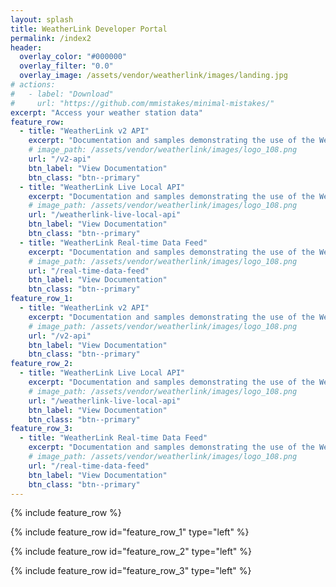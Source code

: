 ```yaml
---
layout: splash
title: WeatherLink Developer Portal
permalink: /index2
header:
  overlay_color: "#000000"
  overlay_filter: "0.0"
  overlay_image: /assets/vendor/weatherlink/images/landing.jpg
# actions:
#   - label: "Download"
#     url: "https://github.com/mmistakes/minimal-mistakes/"
excerpt: "Access your weather station data"
feature_row:
  - title: "WeatherLink v2 API"
    excerpt: "Documentation and samples demonstrating the use of the WeatherLink v2 API"
    # image_path: /assets/vendor/weatherlink/images/logo_108.png
    url: "/v2-api"
    btn_label: "View Documentation"
    btn_class: "btn--primary"
  - title: "WeatherLink Live Local API"
    excerpt: "Documentation and samples demonstrating the use of the WeatherLink Live Local API"
    # image_path: /assets/vendor/weatherlink/images/logo_108.png
    url: "/weatherlink-live-local-api"
    btn_label: "View Documentation"
    btn_class: "btn--primary"
  - title: "WeatherLink Real-time Data Feed"
    excerpt: "Documentation and samples demonstrating the use of the WeatherLink Real-time Data Feed"
    # image_path: /assets/vendor/weatherlink/images/logo_108.png
    url: "/real-time-data-feed"
    btn_label: "View Documentation"
    btn_class: "btn--primary"
feature_row_1:
  - title: "WeatherLink v2 API"
    excerpt: "Documentation and samples demonstrating the use of the WeatherLink v2 API"
    # image_path: /assets/vendor/weatherlink/images/logo_108.png
    url: "/v2-api"
    btn_label: "View Documentation"
    btn_class: "btn--primary"
feature_row_2:
  - title: "WeatherLink Live Local API"
    excerpt: "Documentation and samples demonstrating the use of the WeatherLink Live Local API"
    # image_path: /assets/vendor/weatherlink/images/logo_108.png
    url: "/weatherlink-live-local-api"
    btn_label: "View Documentation"
    btn_class: "btn--primary"
feature_row_3:
  - title: "WeatherLink Real-time Data Feed"
    excerpt: "Documentation and samples demonstrating the use of the WeatherLink Real-time Data Feed"
    # image_path: /assets/vendor/weatherlink/images/logo_108.png
    url: "/real-time-data-feed"
    btn_label: "View Documentation"
    btn_class: "btn--primary"
---
```


{% include feature_row %}


{% include feature_row id="feature_row_1" type="left" %}


{% include feature_row id="feature_row_2" type="left" %}

{% include feature_row id="feature_row_3" type="left" %}
